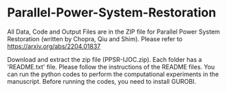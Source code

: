 # Parallel-Power-System-Restoration
All Data, Code and Output Files are in the ZIP file for Parallel Power System Restoration (written by Chopra, Qiu and Shim). Please refer to https://arxiv.org/abs/2204.01837

Download and extract the zip file (PPSR-IJOC.zip).
Each folder has a 'README.txt' file. Please follow the instructions of the README files. You can run the python codes to perform the computational experiments in the manuscript. Before running the codes, you need to install GUROBI.
